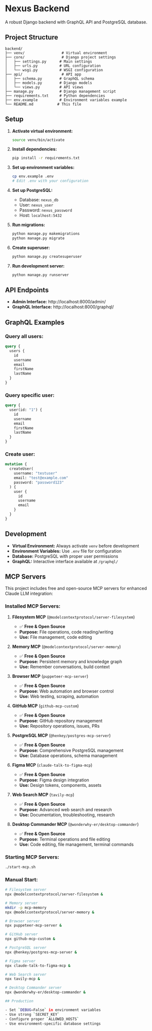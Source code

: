 # Nexus Backend

A robust Django backend with GraphQL API and PostgreSQL database.

## Project Structure

```
backend/
├── venv/                 # Virtual environment
├── core/                 # Django project settings
│   ├── settings.py      # Main settings
│   ├── urls.py          # URL configuration
│   └── wsgi.py          # WSGI configuration
├── api/                  # API app
│   ├── schema.py        # GraphQL schema
│   ├── models.py        # Django models
│   └── views.py         # API views
├── manage.py            # Django management script
├── requirements.txt     # Python dependencies
├── env.example          # Environment variables example
└── README.md           # This file
```

## Setup

1. **Activate virtual environment:**
   ```bash
   source venv/bin/activate
   ```

2. **Install dependencies:**
   ```bash
   pip install -r requirements.txt
   ```

3. **Set up environment variables:**
   ```bash
   cp env.example .env
   # Edit .env with your configuration
   ```

4. **Set up PostgreSQL:**
   - Database: `nexus_db`
   - User: `nexus_user`
   - Password: `nexus_password`
   - Host: `localhost:5432`

5. **Run migrations:**
   ```bash
   python manage.py makemigrations
   python manage.py migrate
   ```

6. **Create superuser:**
   ```bash
   python manage.py createsuperuser
   ```

7. **Run development server:**
   ```bash
   python manage.py runserver
   ```

## API Endpoints

- **Admin Interface:** http://localhost:8000/admin/
- **GraphQL Interface:** http://localhost:8000/graphql/

## GraphQL Examples

### Query all users:
```graphql
query {
  users {
    id
    username
    email
    firstName
    lastName
  }
}
```

### Query specific user:
```graphql
query {
  user(id: "1") {
    id
    username
    email
    firstName
    lastName
  }
}
```

### Create user:
```graphql
mutation {
  createUser(
    username: "testuser"
    email: "test@example.com"
    password: "password123"
  ) {
    user {
      id
      username
      email
    }
  }
}
```

## Development

- **Virtual Environment:** Always activate `venv` before development
- **Environment Variables:** Use `.env` file for configuration
- **Database:** PostgreSQL with proper user permissions
- **GraphQL:** Interactive interface available at `/graphql/`

## MCP Servers

This project includes free and open-source MCP servers for enhanced Claude LLM integration:

### **Installed MCP Servers:**

1. **Filesystem MCP** (`@modelcontextprotocol/server-filesystem`)
   - ✅ **Free & Open Source**
   - **Purpose:** File operations, code reading/writing
   - **Use:** File management, code editing

2. **Memory MCP** (`@modelcontextprotocol/server-memory`)
   - ✅ **Free & Open Source**
   - **Purpose:** Persistent memory and knowledge graph
   - **Use:** Remember conversations, build context

3. **Browser MCP** (`puppeteer-mcp-server`)
   - ✅ **Free & Open Source**
   - **Purpose:** Web automation and browser control
   - **Use:** Web testing, scraping, automation

4. **GitHub MCP** (`github-mcp-custom`)
   - ✅ **Free & Open Source**
   - **Purpose:** GitHub repository management
   - **Use:** Repository operations, issues, PRs

5. **PostgreSQL MCP** (`@henkey/postgres-mcp-server`)
   - ✅ **Free & Open Source**
   - **Purpose:** Comprehensive PostgreSQL management
   - **Use:** Database operations, schema management

6. **Figma MCP** (`claude-talk-to-figma-mcp`)
   - ✅ **Free & Open Source**
   - **Purpose:** Figma design integration
   - **Use:** Design tokens, components, assets

7. **Web Search MCP** (`tavily-mcp`)
   - ✅ **Free & Open Source**
   - **Purpose:** Advanced web search and research
   - **Use:** Documentation, troubleshooting, research

8. **Desktop Commander MCP** (`@wonderwhy-er/desktop-commander`)
   - ✅ **Free & Open Source**
   - **Purpose:** Terminal operations and file editing
   - **Use:** Code editing, file management, terminal commands

### **Starting MCP Servers:**
```bash
./start-mcp.sh
```

### **Manual Start:**
```bash
# Filesystem server
npx @modelcontextprotocol/server-filesystem &

# Memory server
mkdir -p mcp-memory
npx @modelcontextprotocol/server-memory &

# Browser server
npx puppeteer-mcp-server &

# GitHub server
npx github-mcp-custom &

# PostgreSQL server
npx @henkey/postgres-mcp-server &

# Figma server
npx claude-talk-to-figma-mcp &

# Web Search server
npx tavily-mcp &

# Desktop Commander server
npx @wonderwhy-er/desktop-commander &

## Production

- Set `DEBUG=False` in environment variables
- Use strong `SECRET_KEY`
- Configure proper `ALLOWED_HOSTS`
- Use environment-specific database settings 